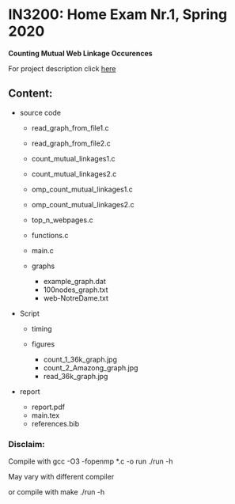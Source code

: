 # IN3200: Home Exam Nr.1, Spring 2020

**Counting Mutual Web Linkage Occurences**

For project description click [here](https://www.uio.no/studier/emner/matnat/ifi/IN3200/v20/teaching-material/in3200_in4200_home_exam1_v20.pdf)

## Content:
- source code

    - read_graph_from_file1.c

    - read_graph_from_file2.c

    - count_mutual_linkages1.c

    - count_mutual_linkages2.c

    - omp_count_mutual_linkages1.c

    - omp_count_mutual_linkages2.c

    - top_n_webpages.c

    - functions.c

    - main.c

    - graphs

        - example_graph.dat
        - 100nodes_graph.txt
        - web-NotreDame.txt

- Script
    - timing

    - figures
        - count_1_36k_graph.jpg
        - count_2_Amazong_graph.jpg
        - read_36k_graph.jpg

- report
    - report.pdf
    - main.tex
    - references.bib


### Disclaim:

Compile with gcc -O3 -fopenmp *.c -o run
./run -h

May vary with different compiler

or compile with make
./run -h
